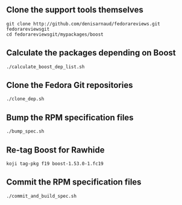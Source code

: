
## Clone the support tools themselves ##
```shell
git clone http://github.com/denisarnaud/fedorareviews.git fedorareviewsgit
cd fedorareviewsgit/mypackages/boost
```

## Calculate the packages depending on Boost ##
```shell
./calculate_boost_dep_list.sh
```

## Clone the Fedora Git repositories ##
```shell
./clone_dep.sh
```

## Bump the RPM specification files ##
```shell
./bump_spec.sh
```

## Re-tag Boost for Rawhide ##
```shell
koji tag-pkg f19 boost-1.53.0-1.fc19
```

## Commit the RPM specification files ##
```shell
./commit_and_build_spec.sh
```

